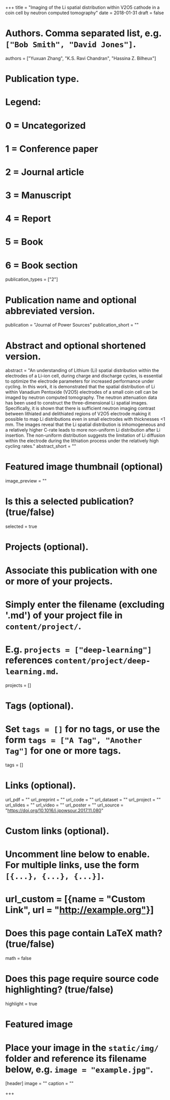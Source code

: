 +++
title = "Imaging of the Li spatial distribution within V2O5 cathode in a coin cell by neutron computed tomography"
date = 2018-01-31
draft = false

# Authors. Comma separated list, e.g. `["Bob Smith", "David Jones"]`.
authors = ["Yuxuan Zhang", "K.S. Ravi Chandran", "Hassina Z. Bilheux"]

# Publication type.
# Legend:
# 0 = Uncategorized
# 1 = Conference paper
# 2 = Journal article
# 3 = Manuscript
# 4 = Report
# 5 = Book
# 6 = Book section
publication_types = ["2"]

# Publication name and optional abbreviated version.
publication = "Journal of Power Sources"
publication_short = ""

# Abstract and optional shortened version.
abstract = "An understanding of Lithium (Li) spatial distribution within the electrodes of a Li-ion cell, during charge and discharge cycles, is essential to optimize the electrode parameters for increased performance under cycling. In this work, it is demonstrated that the spatial distribution of Li within Vanadium Pentoxide (V2O5) electrodes of a small coin cell can be imaged by neutron computed tomography. The neutron attenuation data has been used to construct the three-dimensional Li spatial images. Specifically, it is shown that there is sufficient neutron imaging contrast between lithiated and delithiated regions of V2O5 electrode making it possible to map Li distributions even in small electrodes with thicknesses <1 mm. The images reveal that the Li spatial distribution is inhomogeneous and a relatively higher C-rate leads to more non-uniform Li distribution after Li insertion. The non-uniform distribution suggests the limitation of Li diffusion within the electrode during the lithiation process under the relatively high cycling rates."
abstract_short = ""

# Featured image thumbnail (optional)
image_preview = ""

# Is this a selected publication? (true/false)
selected = true

# Projects (optional).
#   Associate this publication with one or more of your projects.
#   Simply enter the filename (excluding '.md') of your project file in `content/project/`.
#   E.g. `projects = ["deep-learning"]` references `content/project/deep-learning.md`.
projects = []

# Tags (optional).
#   Set `tags = []` for no tags, or use the form `tags = ["A Tag", "Another Tag"]` for one or more tags.
tags = []

# Links (optional).
url_pdf = ""
url_preprint = ""
url_code = ""
url_dataset = ""
url_project = ""
url_slides = ""
url_video = ""
url_poster = ""
url_source = "https://doi.org/10.1016/j.jpowsour.2017.11.080"

# Custom links (optional).
#   Uncomment line below to enable. For multiple links, use the form `[{...}, {...}, {...}]`.
# url_custom = [{name = "Custom Link", url = "http://example.org"}]

# Does this page contain LaTeX math? (true/false)
math = false

# Does this page require source code highlighting? (true/false)
highlight = true

# Featured image
# Place your image in the `static/img/` folder and reference its filename below, e.g. `image = "example.jpg"`.
[header]
image = ""
caption = ""

+++
